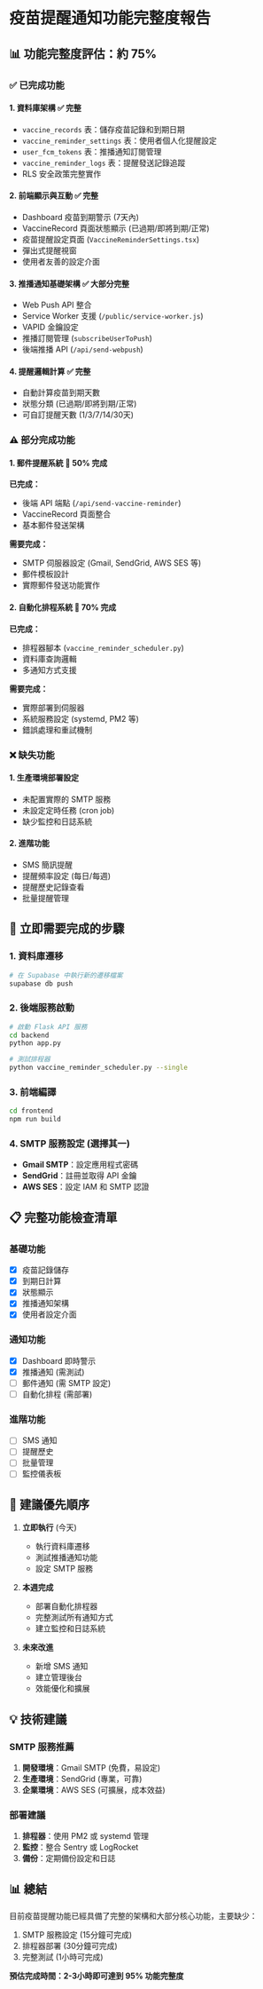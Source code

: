 # 疫苗提醒通知功能完整度報告

## 📊 **功能完整度評估：約 75%**

### ✅ **已完成功能**

#### 1. **資料庫架構** ✅ 完整
- `vaccine_records` 表：儲存疫苗記錄和到期日期
- `vaccine_reminder_settings` 表：使用者個人化提醒設定
- `user_fcm_tokens` 表：推播通知訂閱管理
- `vaccine_reminder_logs` 表：提醒發送記錄追蹤
- RLS 安全政策完整實作

#### 2. **前端顯示與互動** ✅ 完整
- Dashboard 疫苗到期警示 (7天內)
- VaccineRecord 頁面狀態顯示 (已過期/即將到期/正常)
- 疫苗提醒設定頁面 (`VaccineReminderSettings.tsx`)
- 彈出式提醒視窗
- 使用者友善的設定介面

#### 3. **推播通知基礎架構** ✅ 大部分完整
- Web Push API 整合
- Service Worker 支援 (`/public/service-worker.js`)
- VAPID 金鑰設定
- 推播訂閱管理 (`subscribeUserToPush`)
- 後端推播 API (`/api/send-webpush`)

#### 4. **提醒邏輯計算** ✅ 完整
- 自動計算疫苗到期天數
- 狀態分類 (已過期/即將到期/正常)
- 可自訂提醒天數 (1/3/7/14/30天)

### ⚠️ **部分完成功能**

#### 1. **郵件提醒系統** 🔶 50% 完成
**已完成：**
- 後端 API 端點 (`/api/send-vaccine-reminder`)
- VaccineRecord 頁面整合
- 基本郵件發送架構

**需要完成：**
- SMTP 伺服器設定 (Gmail, SendGrid, AWS SES 等)
- 郵件模板設計
- 實際郵件發送功能實作

#### 2. **自動化排程系統** 🔶 70% 完成
**已完成：**
- 排程器腳本 (`vaccine_reminder_scheduler.py`)
- 資料庫查詢邏輯
- 多通知方式支援

**需要完成：**
- 實際部署到伺服器
- 系統服務設定 (systemd, PM2 等)
- 錯誤處理和重試機制

### ❌ **缺失功能**

#### 1. **生產環境部署設定**
- 未配置實際的 SMTP 服務
- 未設定定時任務 (cron job)
- 缺少監控和日誌系統

#### 2. **進階功能**
- SMS 簡訊提醒
- 提醒頻率設定 (每日/每週)
- 提醒歷史記錄查看
- 批量提醒管理

## 🔧 **立即需要完成的步驟**

### 1. **資料庫遷移**
```bash
# 在 Supabase 中執行新的遷移檔案
supabase db push
```

### 2. **後端服務啟動**
```bash
# 啟動 Flask API 服務
cd backend
python app.py

# 測試排程器
python vaccine_reminder_scheduler.py --single
```

### 3. **前端編譯**
```bash
cd frontend
npm run build
```

### 4. **SMTP 服務設定** (選擇其一)
- **Gmail SMTP**：設定應用程式密碼
- **SendGrid**：註冊並取得 API 金鑰
- **AWS SES**：設定 IAM 和 SMTP 認證

## 📋 **完整功能檢查清單**

### 基礎功能
- [x] 疫苗記錄儲存
- [x] 到期日計算
- [x] 狀態顯示
- [x] 推播通知架構
- [x] 使用者設定介面

### 通知功能
- [x] Dashboard 即時警示
- [x] 推播通知 (需測試)
- [ ] 郵件通知 (需 SMTP 設定)
- [ ] 自動化排程 (需部署)

### 進階功能
- [ ] SMS 通知
- [ ] 提醒歷史
- [ ] 批量管理
- [ ] 監控儀表板

## 🎯 **建議優先順序**

1. **立即執行** (今天)
   - 執行資料庫遷移
   - 測試推播通知功能
   - 設定 SMTP 服務

2. **本週完成**
   - 部署自動化排程器
   - 完整測試所有通知方式
   - 建立監控和日誌系統

3. **未來改進**
   - 新增 SMS 通知
   - 建立管理後台
   - 效能優化和擴展

## 💡 **技術建議**

### SMTP 服務推薦
1. **開發環境**：Gmail SMTP (免費，易設定)
2. **生產環境**：SendGrid (專業，可靠)
3. **企業環境**：AWS SES (可擴展，成本效益)

### 部署建議
1. **排程器**：使用 PM2 或 systemd 管理
2. **監控**：整合 Sentry 或 LogRocket
3. **備份**：定期備份設定和日誌

## 📊 **總結**

目前疫苗提醒功能已經具備了完整的架構和大部分核心功能，主要缺少：
1. SMTP 服務設定 (15分鐘可完成)
2. 排程器部署 (30分鐘可完成)
3. 完整測試 (1小時可完成)

**預估完成時間：2-3小時即可達到 95% 功能完整度**
